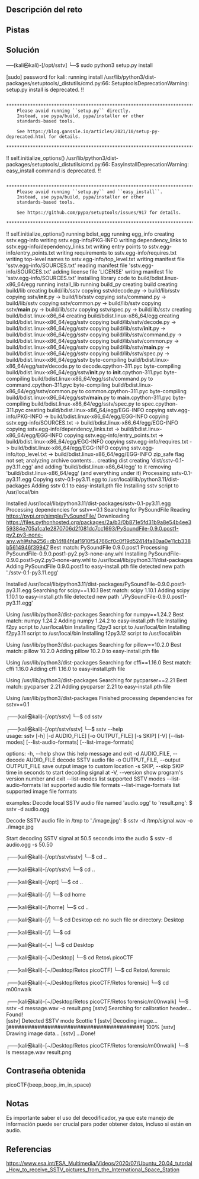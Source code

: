 
## Descripción del reto
## Pistas 
## Solución
──(kali㉿kali)-[/opt/sstv]
└─$ sudo python3 setup.py install

[sudo] password for kali: 
running install
/usr/lib/python3/dist-packages/setuptools/_distutils/cmd.py:66: SetuptoolsDeprecationWarning: setup.py install is deprecated.
!!

        ********************************************************************************
        Please avoid running ``setup.py`` directly.
        Instead, use pypa/build, pypa/installer or other
        standards-based tools.

        See https://blog.ganssle.io/articles/2021/10/setup-py-deprecated.html for details.
        ********************************************************************************

!!
  self.initialize_options()
/usr/lib/python3/dist-packages/setuptools/_distutils/cmd.py:66: EasyInstallDeprecationWarning: easy_install command is deprecated.
!!

        ********************************************************************************
        Please avoid running ``setup.py`` and ``easy_install``.
        Instead, use pypa/build, pypa/installer or other
        standards-based tools.

        See https://github.com/pypa/setuptools/issues/917 for details.
        ********************************************************************************

!!
  self.initialize_options()
running bdist_egg
running egg_info
creating sstv.egg-info
writing sstv.egg-info/PKG-INFO
writing dependency_links to sstv.egg-info/dependency_links.txt
writing entry points to sstv.egg-info/entry_points.txt
writing requirements to sstv.egg-info/requires.txt
writing top-level names to sstv.egg-info/top_level.txt
writing manifest file 'sstv.egg-info/SOURCES.txt'
reading manifest file 'sstv.egg-info/SOURCES.txt'
adding license file 'LICENSE'
writing manifest file 'sstv.egg-info/SOURCES.txt'
installing library code to build/bdist.linux-x86_64/egg
running install_lib
running build_py
creating build
creating build/lib
creating build/lib/sstv
copying sstv/decode.py -> build/lib/sstv
copying sstv/__init__.py -> build/lib/sstv
copying sstv/command.py -> build/lib/sstv
copying sstv/common.py -> build/lib/sstv
copying sstv/__main__.py -> build/lib/sstv
copying sstv/spec.py -> build/lib/sstv
creating build/bdist.linux-x86_64
creating build/bdist.linux-x86_64/egg
creating build/bdist.linux-x86_64/egg/sstv
copying build/lib/sstv/decode.py -> build/bdist.linux-x86_64/egg/sstv
copying build/lib/sstv/__init__.py -> build/bdist.linux-x86_64/egg/sstv
copying build/lib/sstv/command.py -> build/bdist.linux-x86_64/egg/sstv
copying build/lib/sstv/common.py -> build/bdist.linux-x86_64/egg/sstv
copying build/lib/sstv/__main__.py -> build/bdist.linux-x86_64/egg/sstv
copying build/lib/sstv/spec.py -> build/bdist.linux-x86_64/egg/sstv
byte-compiling build/bdist.linux-x86_64/egg/sstv/decode.py to decode.cpython-311.pyc
byte-compiling build/bdist.linux-x86_64/egg/sstv/__init__.py to __init__.cpython-311.pyc
byte-compiling build/bdist.linux-x86_64/egg/sstv/command.py to command.cpython-311.pyc
byte-compiling build/bdist.linux-x86_64/egg/sstv/common.py to common.cpython-311.pyc
byte-compiling build/bdist.linux-x86_64/egg/sstv/__main__.py to __main__.cpython-311.pyc
byte-compiling build/bdist.linux-x86_64/egg/sstv/spec.py to spec.cpython-311.pyc
creating build/bdist.linux-x86_64/egg/EGG-INFO
copying sstv.egg-info/PKG-INFO -> build/bdist.linux-x86_64/egg/EGG-INFO
copying sstv.egg-info/SOURCES.txt -> build/bdist.linux-x86_64/egg/EGG-INFO
copying sstv.egg-info/dependency_links.txt -> build/bdist.linux-x86_64/egg/EGG-INFO
copying sstv.egg-info/entry_points.txt -> build/bdist.linux-x86_64/egg/EGG-INFO
copying sstv.egg-info/requires.txt -> build/bdist.linux-x86_64/egg/EGG-INFO
copying sstv.egg-info/top_level.txt -> build/bdist.linux-x86_64/egg/EGG-INFO
zip_safe flag not set; analyzing archive contents...
creating dist
creating 'dist/sstv-0.1-py3.11.egg' and adding 'build/bdist.linux-x86_64/egg' to it
removing 'build/bdist.linux-x86_64/egg' (and everything under it)
Processing sstv-0.1-py3.11.egg
Copying sstv-0.1-py3.11.egg to /usr/local/lib/python3.11/dist-packages
Adding sstv 0.1 to easy-install.pth file
Installing sstv script to /usr/local/bin

Installed /usr/local/lib/python3.11/dist-packages/sstv-0.1-py3.11.egg
Processing dependencies for sstv==0.1
Searching for PySoundFile
Reading https://pypi.org/simple/PySoundFile/
Downloading https://files.pythonhosted.org/packages/2a/b3/0b871e5fd31b9a8e54b4ee359384e705a1ca1e2870706d2f081dc7cc1693/PySoundFile-0.9.0.post1-py2.py3-none-any.whl#sha256=db14f84f4af1910f54766cf0c0f19d52414fa80aa0e11cb338b5614946f39947
Best match: PySoundFile 0.9.0.post1
Processing PySoundFile-0.9.0.post1-py2.py3-none-any.whl
Installing PySoundFile-0.9.0.post1-py2.py3-none-any.whl to /usr/local/lib/python3.11/dist-packages
Adding PySoundFile 0.9.0.post1 to easy-install.pth file
detected new path './sstv-0.1-py3.11.egg'

Installed /usr/local/lib/python3.11/dist-packages/PySoundFile-0.9.0.post1-py3.11.egg
Searching for scipy==1.10.1
Best match: scipy 1.10.1
Adding scipy 1.10.1 to easy-install.pth file
detected new path './PySoundFile-0.9.0.post1-py3.11.egg'

Using /usr/lib/python3/dist-packages
Searching for numpy==1.24.2
Best match: numpy 1.24.2
Adding numpy 1.24.2 to easy-install.pth file
Installing f2py script to /usr/local/bin
Installing f2py3 script to /usr/local/bin
Installing f2py3.11 script to /usr/local/bin
Installing f2py3.12 script to /usr/local/bin

Using /usr/lib/python3/dist-packages
Searching for pillow==10.2.0
Best match: pillow 10.2.0
Adding pillow 10.2.0 to easy-install.pth file

Using /usr/lib/python3/dist-packages
Searching for cffi==1.16.0
Best match: cffi 1.16.0
Adding cffi 1.16.0 to easy-install.pth file

Using /usr/lib/python3/dist-packages
Searching for pycparser==2.21
Best match: pycparser 2.21
Adding pycparser 2.21 to easy-install.pth file

Using /usr/lib/python3/dist-packages
Finished processing dependencies for sstv==0.1
                                                                           
┌──(kali㉿kali)-[/opt/sstv]
└─$ cd sstv
                                                                           
┌──(kali㉿kali)-[/opt/sstv/sstv]
└─$ sstv --help                  
usage: sstv [-h] [-d AUDIO_FILE] [-o OUTPUT_FILE] [-s SKIP] [-V]
            [--list-modes] [--list-audio-formats] [--list-image-formats]

options:
  -h, --help            show this help message and exit
  -d AUDIO_FILE, --decode AUDIO_FILE
                        decode SSTV audio file
  -o OUTPUT_FILE, --output OUTPUT_FILE
                        save output image to custom location
  -s SKIP, --skip SKIP  time in seconds to start decoding signal at
  -V, --version         show program's version number and exit
  --list-modes          list supported SSTV modes
  --list-audio-formats  list supported audio file formats
  --list-image-formats  list supported image file formats

examples:
  Decode local SSTV audio file named 'audio.ogg' to 'result.png':
    $ sstv -d audio.ogg

  Decode SSTV audio file in /tmp to './image.jpg':
    $ sstv -d /tmp/signal.wav -o ./image.jpg

  Start decoding SSTV signal at 50.5 seconds into the audio
    $ sstv -d audio.ogg -s 50.50
                                                                           
┌──(kali㉿kali)-[/opt/sstv/sstv]
└─$ cd ..  
                                                                           
┌──(kali㉿kali)-[/opt/sstv]
└─$ cd ..
                                                                           
┌──(kali㉿kali)-[/opt]
└─$ cd ..
                                                                           
┌──(kali㉿kali)-[/]
└─$ cd home 
                                                                           
┌──(kali㉿kali)-[/home]
└─$ cd ..   
                                                                           
┌──(kali㉿kali)-[/]
└─$ cd Desktop
cd: no such file or directory: Desktop
                                                                           
┌──(kali㉿kali)-[/]
└─$ cd        
                                                                           
┌──(kali㉿kali)-[~]
└─$ cd Desktop        
                                                                           
┌──(kali㉿kali)-[~/Desktop]
└─$ cd Retos\ picoCTF 
                                                                           
┌──(kali㉿kali)-[~/Desktop/Retos picoCTF]
└─$ cd Retos\ forensic 
                                                                           
┌──(kali㉿kali)-[~/Desktop/Retos picoCTF/Retos forensic]
└─$ cd m00nwalk       
                                                                           
┌──(kali㉿kali)-[~/Desktop/Retos picoCTF/Retos forensic/m00nwalk]
└─$ sstv -d message.wav -o result.png 
[sstv] Searching for calibration header... Found!    
[sstv] Detected SSTV mode Scottie 1
[sstv] Decoding image...   [#########################################] 100%
[sstv] Drawing image data...
[sstv] ...Done!
                                                                           
┌──(kali㉿kali)-[~/Desktop/Retos picoCTF/Retos forensic/m00nwalk]
└─$ ls
message.wav  result.png


## Contraseña obtenida 
picoCTF{beep_boop_im_in_space}
## Notas 

Es importante saber el uso del decodificador, ya que este manejo de información puede ser crucial para poder obtener datos, incluso si están en audio.
## Referencias 
https://www.esa.int/ESA_Multimedia/Videos/2020/07/Ubuntu_20.04_tutorial_How_to_receive_SSTV_pictures_from_the_International_Space_Station